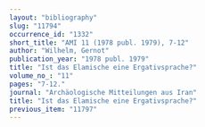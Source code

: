 ```yaml
---
layout: "bibliography"
slug: "11794"
occurrence_id: "1332"
short_title: "AMI 11 (1978 publ. 1979), 7-12"
author: "Wilhelm, Gernot"
publication_year: "1978 publ. 1979"
title: "Ist das Elamische eine Ergativsprache?"
volume_no_: "11"
pages: "7-12."
journal: "Archäologische Mitteilungen aus Iran"
title: "Ist das Elamische eine Ergativsprache?"
previous_item: "11797"
---
```

